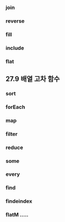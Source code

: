### join

### reverse

### fill

### include

### flat

## 27.9 배열 고차 함수

### sort

### forEach

### map

### filter

### reduce

### some

### every

### find

### findeindex

### flatM .....